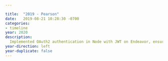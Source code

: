 ```yaml
---

title:  "2019 - Pearson"
date:   2019-08-21 10:28:30 -0700
categories:
- timeline
year: 2020
description: 
  Implemented OAuth2 authentication in Node with JWT on Endeavor, ensuring secure user signups and authorization.
year-direction: left
year-duplicate: false
---
```

